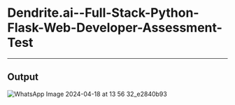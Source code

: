 # Dendrite.ai--Full-Stack-Python-Flask-Web-Developer-Assessment-Test
---
## Output
![WhatsApp Image 2024-04-18 at 13 56 32_e2840b93](https://github.com/OM28-bhoge/To-Do_OmBhoge/assets/114462074/8cad16a4-cd04-4840-91ee-0f6d24fdc28e)
